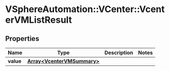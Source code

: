 # VSphereAutomation::VCenter::VcenterVMListResult

## Properties
Name | Type | Description | Notes
------------ | ------------- | ------------- | -------------
**value** | [**Array&lt;VcenterVMSummary&gt;**](VcenterVMSummary.md) |  | 


